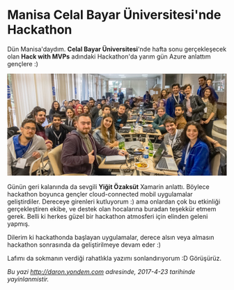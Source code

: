# Manisa Celal Bayar Üniversitesi'nde Hackathon
Dün Manisa'daydım. **Celal Bayar Üniversitesi**'nde hafta sonu gerçekleşecek olan **Hack with MVPs** adındaki Hackathon'da yarım gün Azure anlattım gençlere :) 

![19 Mayıs Üniversitesi Kariyer Günleri oturumum](media/Manisa-Celal-Bayar-Uni-Hackathon/hackathon-toplu-foto.jpg)

Günün geri kalanında da sevgili **Yiğit Özaksüt** Xamarin anlattı. Böylece hackathon boyunca gençler cloud-connected mobil uygulamalar geliştirdiler. Dereceye girenleri kutluyorum :) ama onlardan çok bu etkinliği gerçekleştiren ekibe, ve destek olan hocalarına buradan teşekkür etmem gerek. Belli ki herkes güzel bir hackathon atmosferi için elinden geleni yapmış. 

Dilerim ki hackathonda başlayan uygulamalar, derece alsın veya almasın hackathon sonrasında da geliştirilmeye devam eder :) 

Lafımı da sokmanın verdiği rahatlıkla yazımı sonlandırıyorum :D Görüşürüz. 

*Bu yazi http://daron.yondem.com adresinde, 2017-4-23 tarihinde yayinlanmistir.*
